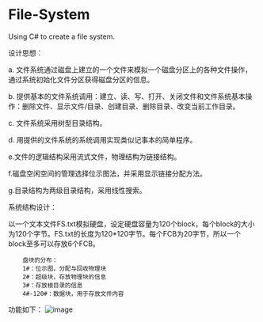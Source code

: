 # File-System
Using C# to create a file system.

设计思想：

a. 文件系统通过磁盘上建立的一个文件来模拟一个磁盘分区上的各种文件操作，通过系统初始化文件分区获得磁盘分区的信息。 

b. 提供基本的文件系统调用：建立、读、写、打开、关闭文件和文件系统基本操作：删除文件、显示文件/目录、创建目录、删除目录、改变当前工作目录。

c. 文件系统采用树型目录结构。 

d. 用提供的文件系统的系统调用实现类似记事本的简单程序。

e.文件的逻辑结构采用流式文件，物理结构为链接结构。

f.磁盘空闲空间的管理选择位示图法，并采用显示链接分配方法。

g.目录结构为两级目录结构，采用线性搜索。

系统结构设计：

以一个文本文件FS.txt模拟硬盘，设定硬盘容量为120个block，每个block的大小为120个字节。FS.txt的长度为120*120字节。每个FCB为20字节，所以一个block至多可以存放6个FCB。

        盘块的分布：
        1#：位示图，分配与回收物理块
        2#：超级块，存放物理块的信息
        3#：存放根目录的信息
        4#-120#：数据块，用于存放文件内容
        
 功能如下：
 ![image](https://github.com/Raise666/File-System/images/function.jpg)

